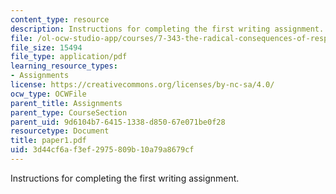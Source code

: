 ```yaml
---
content_type: resource
description: Instructions for completing the first writing assignment.
file: /ol-ocw-studio-app/courses/7-343-the-radical-consequences-of-respiration-reactive-oxygen-species-in-aging-and-disease-fall-2007/3d44cf6af3ef2975809b10a79a8679cf_paper1.pdf
file_size: 15494
file_type: application/pdf
learning_resource_types:
- Assignments
license: https://creativecommons.org/licenses/by-nc-sa/4.0/
ocw_type: OCWFile
parent_title: Assignments
parent_type: CourseSection
parent_uid: 9d6104b7-6415-1338-d850-67e071be0f28
resourcetype: Document
title: paper1.pdf
uid: 3d44cf6a-f3ef-2975-809b-10a79a8679cf
---
```

Instructions for completing the first writing assignment.